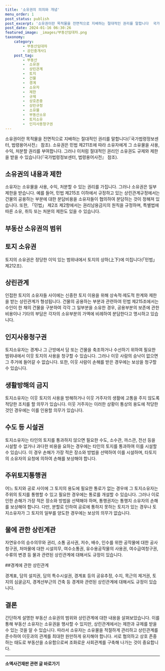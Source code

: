 ```yaml
---
title: '소유권의 의의와 개념'
menu_order: 1
post_status: publish
post_excerpt: '소유권이란 목적물을 전면적으로 지배하는 절대적인 권리를 말합니다  국가법령정보센터, 법령용어사전  참조 . 소유권은 민법 제211조에 따라 소유자에게 그 소유물을 사용, 수익, 처분할 권리를 부여합니다. 그러나 이처럼 절대적인 권리인 소유권도 규제와 제한을 받을 수 있습니다  국가법령정보센터, 법령용어사전  참조 .'
post_date: 2024-01-16 06:30:26
featured_image: _images/부동산임대차.png
taxonomy:
    category:
        - 부동산임대차
        - 공인중개사1
    post_tag:
        - 부동산
        -  소유권
        -  상린관계
        -  토지
        -  건물
        -  경계
        -  소유자
        -  제한
        -  규제
        -  상호존중
        -  상린규정
        -  소유물
        -  부동산소유
        -  토지소유
        -  인지사용청구권
---
```



소유권이란 목적물을 전면적으로 지배하는 절대적인 권리를 말합니다(『국가법령정보센터, 법령용어사전』 참조). 소유권은 민법 제211조에 따라 소유자에게 그 소유물을 사용, 수익, 처분할 권리를 부여합니다. 그러나 이처럼 절대적인 권리인 소유권도 규제와 제한을 받을 수 있습니다(『국가법령정보센터, 법령용어사전』 참조).

## 소유권의 내용과 제한

소유자는 소유물을 사용, 수익, 처분할 수 있는 권리를 가집니다. 그러나 소유권은 일부 제한을 받습니다. 예를 들어, 민법 제215조 이하에서 규정하고 있는 상린관계규정에서는 건물의 공용하는 부분에 대한 분담비용을 소유자들이 협의하여 분담하는 것이 정해져 있습니다. 또한, 「민법」 제2조 제2항에서는 권리남용금지의 원칙을 규정하며, 특별법에 따른 소유, 취득 또는 처분의 제한도 있을 수 있습니다.

## 부동산 소유권의 범위

## 토지 소유권

토지의 소유권은 정당한 이익 있는 범위내에서 토지의 상하(上下)에 미칩니다(「민법」 제212조).

## 상린관계

인접한 토지의 소유자들 사이에는 신중한 토지 이용을 위해 상속적·제도적 한계와 제한을 받는 상린관계가 형성됩니다. 건물의 공용하는 부분과 관련하여 민법 제215조에서는 수인이 한 채의 건물을 구분하여 각각 그 일부분을 소유한 경우, 공용부분의 보존에 관한 비용이나 기타의 부담은 각자의 소유부분의 가액에 비례하여 분담한다고 명시하고 있습니다.

## 인지사용청구권

토지소유자는 경계나 그 근방에서 담 또는 건물을 축조하거나 수선하기 위하여 필요한 범위내에서 이웃 토지의 사용을 청구할 수 있습니다. 그러나 이웃 사람의 승낙이 없으면 그 주거에 들어갈 수 없습니다. 또한, 이웃 사람이 손해를 받은 경우에는 보상을 청구할 수 있습니다.

## 생활방해의 금지

토지소유자는 이웃 토지의 사용을 방해하거나 이웃 거주자의 생활에 고통을 주지 않도록 적당한 조치를 할 의무가 있습니다. 이웃 거주자는 이러한 상황이 통상의 용도에 적당한 것인 경우에는 이를 인용할 의무가 있습니다.

## 수도 등 시설권

토지소유자는 타인의 토지를 통과하지 않으면 필요한 수도, 소수관, 까스관, 전선 등을 시설할 수 없거나 과다한 비용을 요하는 경우에는 타인의 토지를 통과하여 이를 시설할 수 있습니다. 이 경우 손해가 가장 적은 장소와 방법을 선택하여 이를 시설하며, 타토지의 소유자의 요청에 의하여 손해를 보상해야 합니다.

## 주위토지통행권

어느 토지와 공로 사이에 그 토지의 용도에 필요한 통로가 없는 경우에 그 토지소유자는 주위의 토지를 통행할 수 있고 필요한 경우에는 통로를 개설할 수 있습니다. 그러나 이로 인한 손해가 가장 적은 장소와 방법을 선택해야 하며, 통행권자는 통행지 소유자의 손해를 보상해야 합니다. 다만, 분할로 인하여 공로에 통하지 못하는 토지가 있는 경우나 토지소유자가 그 토지의 일부를 양도한 경우에는 보상의 의무가 없습니다.

## 물에 관한 상린계관

자연유수의 승수의무와 권리, 소통 공사권, 저수, 배수, 인수를 위한 공작물에 대한 공사청구권, 처마물에 대한 시설의무, 여수소통권, 유수용공작물의 사용권, 여수급여청구권, 수류의 변경 등 물과 관련된 상린관계에 대해서도 규정이 있습니다.

##경계에 관한 상린관계

경계표, 담의 설치권, 담의 특수시설권, 경계표 등의 공유추정, 수지, 목근의 제거권, 토지의 심굴금지, 경계선부근의 건축 등 경계와 관련된 상린관계에 대해서도 규정이 있습니다.

## 결론


간단하게 설명한 부동산 소유권의 범위와 상린관계에 대한 내용을 살펴보았습니다. 이를 통해 부동산 소유자는 소유권을 행사할 수 있지만, 상린관계에서는 제한과 규제를 받을 수 있는 것을 알 수 있습니다. 따라서 소유자는 소유물을 적절하게 관리하고 상린관계를 준수하여 이웃과의 관계를 최대한 원만하게 유지해야 합니다. 서로 협의하고 상호 존중하는 태도로 부동산을 소유함으로써 조화로운 사회관계를 구축해 나가는 것이 중요합니다.
<!-- wp:separator -->
<hr class="wp-block-separator has-alpha-channel-opacity"/>
<!-- /wp:separator -->

<!-- wp:group {"backgroundColor":"base","layout":{"type":"constrained"}} -->
<div class="wp-block-group has-base-background-color has-background"><!-- wp:paragraph {"align":"center","fontSize":"medium"} -->
<p class="has-text-align-center has-large-font-size"><strong>소액사건재판 관련 글 바로가기</strong></p>
<!-- /wp:paragraph -->


<!-- wp:latest-posts
{"categories":[{"id":14756,"count":19,"description":"","link":"https://uknowlaw.com/category/%ec%86%8c%ec%95%a1%ec%82%ac%ea%b1%b4%ec%9e%ac%ed%8c%90/","name":"소액사건재판","slug":"소액사건재판","taxonomy":"category","parent":0,"meta":[],"_links":{"self":[{"href":"https://uknowlaw.com/wp-json/wp/v2/categories/14756"}],"collection":[{"href":"https://uknowlaw.com/wp-json/wp/v2/categories"}],"about":[{"href":"https://uknowlaw.com/wp-json/wp/v2/taxonomies/category"}],"wp:post_type":[{"href":"https://uknowlaw.com/wp-json/wp/v2/posts?categories=14756"}],"curies":[{"name":"wp","href":"https://api.w.org/{rel}","templated":true}]}}],"postsToShow":100,"excerptLength":28,"postLayout":"grid","columns":2,"featuredImageAlign":"left","featuredImageSizeSlug":"large","fontSize":"small"} /--></div>
<!-- /wp:group -->